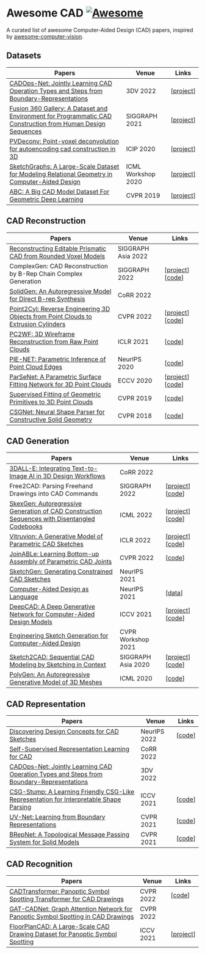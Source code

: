 # Awesome CAD [![Awesome](https://cdn.rawgit.com/sindresorhus/awesome/d7305f38d29fed78fa85652e3a63e154dd8e8829/media/badge.svg)](https://github.com/sindresorhus/awesome)

A curated list of awesome Computer-Aided Design (CAD) papers, inspired by [awesome-computer-vision](https://github.com/jbhuang0604/awesome-computer-vision).

## Datasets

| Papers | Venue | Links |
|--------|-------|-------|
| [CADOps-Net: Jointly Learning CAD Operation Types and Steps from Boundary-Representations](https://arxiv.org/abs/2208.10555) | 3DV 2022 | [[project](https://cvi2.uni.lu/cc3d-ops/)] |
| [Fusion 360 Gallery: A Dataset and Environment for Programmatic CAD Construction from Human Design Sequences](https://arxiv.org/abs/2010.02392) | SIGGRAPH 2021 | [[project](https://github.com/AutodeskAILab/Fusion360GalleryDataset)] |
| [PVDeconv: Point-voxel deconvolution for autoencoding cad construction in 3D](https://arxiv.org/abs/2101.04493) | ICIP 2020 | [[project](https://cvi2.uni.lu/cc3d-dataset/)] |
| [SketchGraphs: A Large-Scale Dataset for Modeling Relational Geometry in Computer-Aided Design](https://arxiv.org/abs/2007.08506) | ICML Workshop 2020 | [[project]](https://github.com/PrincetonLIPS/SketchGraphs) |
| [ABC: A Big CAD Model Dataset For Geometric Deep Learning](https://arxiv.org/abs/1812.06216) | CVPR 2019 | [[project](https://deep-geometry.github.io/abc-dataset/)] |

## CAD Reconstruction

| Papers | Venue | Links |
|--------|-------|-------|
| [Reconstructing Editable Prismatic CAD from Rounded Voxel Models](https://arxiv.org/abs/2209.01161) | SIGGRAPH Asia 2022 | |
| ComplexGen: CAD Reconstruction by B-Rep Chain Complex Generation | SIGGRAPH 2022 | [[project](https://haopan.github.io/complexgen.html)] [[code](https://github.com/guohaoxiang/ComplexGen)] |
| [SolidGen: An Autoregressive Model for Direct B-rep Synthesis](https://arxiv.org/abs/2203.13944) | CoRR 2022 | |
| [Point2Cyl: Reverse Engineering 3D Objects from Point Clouds to Extrusion Cylinders](https://arxiv.org/abs/2112.09329) | CVPR 2022 | [[project](https://point2cyl.github.io/)] [[code](https://github.com/mikacuy/point2cyl)] |
| [PC2WF: 3D Wireframe Reconstruction from Raw Point Clouds](https://arxiv.org/abs/2103.02766) | ICLR 2021 | [[code](https://github.com/YujiaLiu76/PC2WF)] |
| [PIE-NET: Parametric Inference of Point Cloud Edges](https://arxiv.org/abs/2007.04883) | NeurIPS 2020 | [[code](https://github.com/wangxiaogang866/PIE-NET)] |
| [ParSeNet: A Parametric Surface Fitting Network for 3D Point Clouds](https://arxiv.org/abs/2003.12181) | ECCV 2020 | [[project](https://hippogriff.github.io/parsenet/)] [[code](https://github.com/Hippogriff/parsenet-codebase)] |
| [Supervised Fitting of Geometric Primitives to 3D Point Clouds](https://arxiv.org/abs/1811.08988) | CVPR 2019 | [[code](https://github.com/lingxiaoli94/SPFN)] |
| [CSGNet: Neural Shape Parser for Constructive Solid Geometry](https://arxiv.org/abs/1712.08290) | CVPR 2018 | [[code](https://github.com/Hippogriff/CSGNet)] |

## CAD Generation

| Papers | Venue | Links |
|--------|-------|-------|
| [3DALL-E: Integrating Text-to-Image AI in 3D Design Workflows](https://arxiv.org/abs/2210.11603)| CoRR 2022 | |
| Free2CAD: Parsing Freehand Drawings into CAD Commands | SIGGRAPH 2022 | [[project](https://geometry.cs.ucl.ac.uk/projects/2022/free2cad/)] [[code](https://github.com/Enigma-li/Free2CAD)] |
| [SkexGen: Autoregressive Generation of CAD Construction Sequences with Disentangled Codebooks](https://arxiv.org/abs/2207.04632) | ICML 2022 | [[project](https://samxuxiang.github.io/skexgen)] [[code](https://github.com/samxuxiang/SkexGen)] |
| [Vitruvion: A Generative Model of Parametric CAD Sketches](https://arxiv.org/abs/2109.14124) | ICLR 2022 | [[project]](https://lips.cs.princeton.edu/vitruvion/) [[code](https://github.com/PrincetonLIPS/vitruvion)] |
| [JoinABLe: Learning Bottom-up Assembly of Parametric CAD Joints](https://arxiv.org/abs/2111.12772) | CVPR 2022 | [[code](https://github.com/AutodeskAILab/JoinABLe)] |
| [SketchGen: Generating Constrained CAD Sketches](https://arxiv.org/abs/2106.02711) | NeurIPS 2021 | |
| [Computer-Aided Design as Language](https://arxiv.org/abs/2105.02769) | NeurIPS 2021 | [[data](http://github.com/deepmind/deepmind-research/blob/master/cadl)] |
| [DeepCAD: A Deep Generative Network for Computer-Aided Design Models](https://arxiv.org/abs/2105.09492) | ICCV 2021 | [[project](http://www.cs.columbia.edu/cg/deepcad/)] [[code](https://github.com/ChrisWu1997/DeepCAD)] |
| [Engineering Sketch Generation for Computer-Aided Design](https://arxiv.org/abs/2104.09621) | CVPR Workshop 2021 | |
| [Sketch2CAD: Sequential CAD Modeling by Sketching in Context](https://arxiv.org/abs/2009.04927) | SIGGRAPH Asia 2020 | [[project](http://geometry.cs.ucl.ac.uk/projects/2020/sketch2cad/)] [[code](https://github.com/Enigma-li/Sketch2CAD)] |
| [PolyGen: An Autoregressive Generative Model of 3D Meshes](https://arxiv.org/abs/2002.10880) | ICML 2020 | [[code](https://github.com/deepmind/deepmind-research/blob/master/polygen/)] |

## CAD Representation

| Papers | Venue | Links |
|--------|-------|-------|
| [Discovering Design Concepts for CAD Sketches](https://arxiv.org/abs/2210.14451) | NeurIPS 2022 | [[code](https://github.com/yyuezhi/SketchConcept)] |
| [Self-Supervised Representation Learning for CAD](https://arxiv.org/abs/2210.10807) | CoRR 2022 | |
| [CADOps-Net: Jointly Learning CAD Operation Types and Steps from Boundary-Representations](https://arxiv.org/abs/2208.10555) | 3DV 2022 | |
| [CSG-Stump: A Learning Friendly CSG-Like Representation for Interpretable Shape Parsing](https://arxiv.org/abs/2108.11305) | ICCV 2021 | [[code](https://github.com/kimren227/CSGStumpNet)] |
| [UV-Net: Learning from Boundary Representations](https://arxiv.org/abs/2006.10211) | CVPR 2021 | [[code](https://github.com/AutodeskAILab/UV-Net)] |
| [BRepNet: A Topological Message Passing System for Solid Models](https://arxiv.org/abs/2104.00706) | CVPR 2021 | [[code](https://github.com/AutodeskAILab/BRepNet)] |

## CAD Recognition

| Papers | Venue | Links |
|--------|-------|-------|
| [CADTransformer: Panoptic Symbol Spotting Transformer for CAD Drawings](https://openaccess.thecvf.com/content/CVPR2022/papers/Fan_CADTransformer_Panoptic_Symbol_Spotting_Transformer_for_CAD_Drawings_CVPR_2022_paper.pdf)| CVPR 2022 | [[code](https://github.com/VITA-Group/CADTransformer)] |
| [GAT-CADNet: Graph Attention Network for Panoptic Symbol Spotting in CAD Drawings](https://arxiv.org/abs/2201.00625) | CVPR 2022 | |
| [FloorPlanCAD: A Large-Scale CAD Drawing Dataset for Panoptic Symbol Spotting](https://arxiv.org/abs/2105.07147) | ICCV 2021 | [[project](https://floorplancad.github.io/)] |
